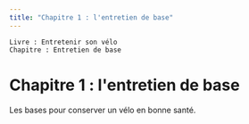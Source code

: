 ```yaml
---
title: "Chapitre 1 : l'entretien de base"
---
```


`Livre : Entretenir son vélo`  
`Chapitre : Entretien de base`

# Chapitre 1 : l'entretien de base

Les bases pour conserver un vélo en bonne santé.
